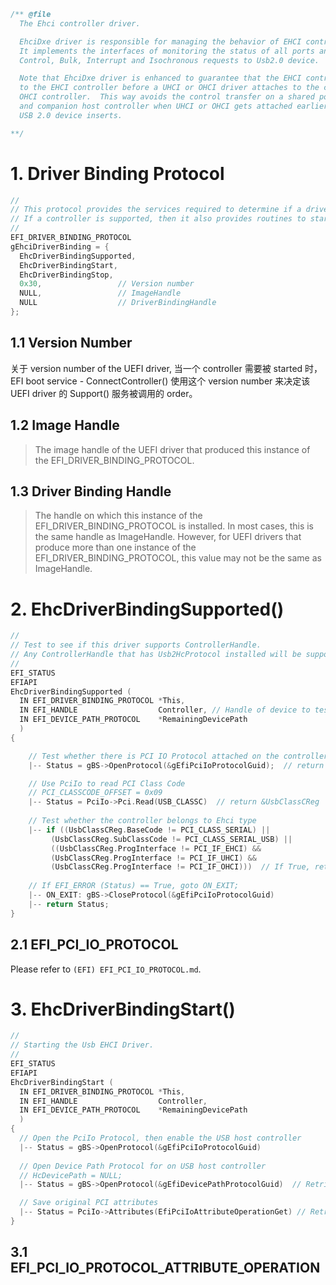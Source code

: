 ```c
/** @file  
  The Ehci controller driver.

  EhciDxe driver is responsible for managing the behavior of EHCI controller. 
  It implements the interfaces of monitoring the status of all ports and transferring 
  Control, Bulk, Interrupt and Isochronous requests to Usb2.0 device.

  Note that EhciDxe driver is enhanced to guarantee that the EHCI controller get attached
  to the EHCI controller before a UHCI or OHCI driver attaches to the companion UHCI or 
  OHCI controller.  This way avoids the control transfer on a shared port between EHCI 
  and companion host controller when UHCI or OHCI gets attached earlier than EHCI and a 
  USB 2.0 device inserts.

**/
```
# 1. Driver Binding Protocol
```c
//
// This protocol provides the services required to determine if a driver supports a given controller.
// If a controller is supported, then it also provides routines to start and stop the controller.
//
EFI_DRIVER_BINDING_PROTOCOL
gEhciDriverBinding = {
  EhcDriverBindingSupported,
  EhcDriverBindingStart,
  EhcDriverBindingStop,
  0x30,                 // Version number
  NULL,                 // ImageHandle
  NULL                  // DriverBindingHandle
};
```
## 1.1 Version Number
关于 version number of the UEFI driver, 当一个 controller 需要被 started 时，EFI boot service - ConnectController() 使用这个 version number 来决定该 UEFI driver 的 Support() 服务被调用的 order。

## 1.2 Image Handle
> The image handle of the UEFI driver that produced this instance of the EFI_DRIVER_BINDING_PROTOCOL.

## 1.3 Driver Binding Handle
> The handle on which this instance of the EFI_DRIVER_BINDING_PROTOCOL is installed. In most cases, this is the same handle as ImageHandle. However, for UEFI drivers that produce more than one instance of the EFI_DRIVER_BINDING_PROTOCOL, this value may not be the same as ImageHandle. 


# 2. EhcDriverBindingSupported()

```c
//
// Test to see if this driver supports ControllerHandle. 
// Any ControllerHandle that has Usb2HcProtocol installed will be supported.
//
EFI_STATUS
EFIAPI
EhcDriverBindingSupported (
  IN EFI_DRIVER_BINDING_PROTOCOL *This,
  IN EFI_HANDLE                  Controller, // Handle of device to test.
  IN EFI_DEVICE_PATH_PROTOCOL    *RemainingDevicePath
  )
{

    // Test whether there is PCI IO Protocol attached on the controller handle.
    |-- Status = gBS->OpenProtocol(&gEfiPciIoProtocolGuid);  // return &PciIo

    // Use PciIo to read PCI Class Code
    // PCI_CLASSCODE_OFFSET = 0x09
    |-- Status = PciIo->Pci.Read(USB_CLASSC)  // return &UsbClassCReg
  
    // Test whether the controller belongs to Ehci type
    |-- if ((UsbClassCReg.BaseCode != PCI_CLASS_SERIAL) ||
         (UsbClassCReg.SubClassCode != PCI_CLASS_SERIAL_USB) || 
         ((UsbClassCReg.ProgInterface != PCI_IF_EHCI) && 
         (UsbClassCReg.ProgInterface != PCI_IF_UHCI) && 
         (UsbClassCReg.ProgInterface != PCI_IF_OHCI)))  // If True, return EFI_UNSUPPORTED
  
    // If EFI_ERROR (Status) == True, goto ON_EXIT;
    |-- ON_EXIT: gBS->CloseProtocol(&gEfiPciIoProtocolGuid)
    |-- return Status;
}
```

## 2.1 EFI_PCI_IO_PROTOCOL
Please refer to `(EFI) EFI_PCI_IO_PROTOCOL.md`.

# 3. EhcDriverBindingStart()
```c
//
// Starting the Usb EHCI Driver.
// 
EFI_STATUS
EFIAPI
EhcDriverBindingStart (
  IN EFI_DRIVER_BINDING_PROTOCOL *This,
  IN EFI_HANDLE                  Controller,
  IN EFI_DEVICE_PATH_PROTOCOL    *RemainingDevicePath
  )
{
  // Open the PciIo Protocol, then enable the USB host controller
  |-- Status = gBS->OpenProtocol(&gEfiPciIoProtocolGuid)
  
  // Open Device Path Protocol for on USB host controller
  // HcDevicePath = NULL;
  |-- Status = gBS->OpenProtocol(&gEfiDevicePathProtocolGuid)  // Retrieve (VOID **) &HcDevicePath

  // Save original PCI attributes
  |-- Status = PciIo->Attributes(EfiPciIoAttributeOperationGet) // Retrieve &OriginalPciAttributes
}
```
## 3.1 EFI_PCI_IO_PROTOCOL_ATTRIBUTE_OPERATION


